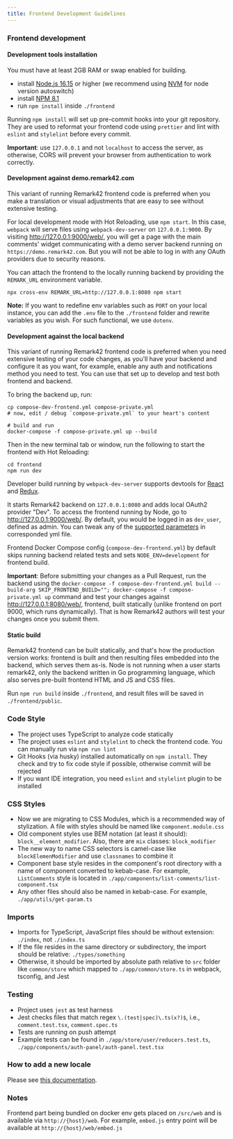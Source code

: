 ```yaml
---
title: Frontend Development Guidelines
---
```


### Frontend development

#### Development tools installation

You must have at least 2GB RAM or swap enabled for building.

- install [Node.js 16.15](https://nodejs.org/en/) or higher (we recommend using [NVM](https://github.com/nvm-sh/nvm) for node version autoswitch)
- install [NPM 8.1](https://www.npmjs.com/package/npm)
- run `npm install` inside `./frontend`

Running `npm install` will set up pre-commit hooks into your git repository. They are used to reformat your frontend code using `prettier` and lint with `eslint` and `stylelint` before every commit.

**Important**: use `127.0.0.1` and not `localhost` to access the server, as otherwise, CORS will prevent your browser from authentication to work correctly.

#### Development against demo.remark42.com

This variant of running Remark42 frontend code is preferred when you make a translation or visual adjustments that are easy to see without extensive testing.

For local development mode with Hot Reloading, use `npm start`. In this case, `webpack` will serve files using `webpack-dev-server` on `127.0.0.1:9000`. By visiting <http://127.0.0.1:9000/web/>, you will get a page with the main comments' widget communicating with a demo server backend running on `https://demo.remark42.com`. But you will not be able to log in with any OAuth providers due to security reasons.

You can attach the frontend to the locally running backend by providing the `REMARK_URL` environment variable.

```shell
npx cross-env REMARK_URL=http://127.0.0.1:8080 npm start
```

**Note:** If you want to redefine env variables such as `PORT` on your local instance, you can add the `.env` file to the `./frontend` folder and rewrite variables as you wish. For such functional, we use `dotenv`.

#### Development against the local backend

This variant of running Remark42 frontend code is preferred when you need extensive testing of your code changes, as you'll have your backend and configure it as you want, for example, enable any auth and notifications method you need to test. You can use that set up to develop and test both frontend and backend.

To bring the backend up, run:

```shell
cp compose-dev-frontend.yml compose-private.yml
# now, edit / debug `compose-private.yml` to your heart's content

# build and run
docker-compose -f compose-private.yml up --build
```

Then in the new terminal tab or window, run the following to start the frontend with Hot Reloading:

```shell
cd frontend
npm run dev
```

Developer build running by `webpack-dev-server` supports devtools for [React](https://reactjs.org/blog/2019/08/15/new-react-devtools.html#how-do-i-get-the-new-devtools) and [Redux](https://github.com/reduxjs/redux-devtools).

It starts Remark42 backend on `127.0.0.1:8080` and adds local OAuth2 provider "Dev". To access the frontend running by Node, go to <http://127.0.0.1:9000/web/>. By default, you would be logged in as `dev_user`, defined as admin. You can tweak any of the [supported parameters](https://remark42.com/docs/configuration/parameters/) in corresponded yml file.

Frontend Docker Compose config (`compose-dev-frontend.yml`) by default skips running backend related tests and sets `NODE_ENV=development` for frontend build.

**Important**: Before submitting your changes as a Pull Request, run the backend using the `docker-compose -f compose-dev-frontend.yml build --build-arg SKIP_FRONTEND_BUILD=""; docker-compose -f compose-private.yml up` command and test your changes against <http://127.0.0.1:8080/web/>, frontend, built statically (unlike frontend on port 9000, which runs dynamically). That is how Remark42 authors will test your changes once you submit them.

#### Static build

Remark42 frontend can be built statically, and that's how the production version works: frontend is built and then resulting files embedded into the backend, which serves them as-is. Node is not running when a user starts remark42, only the backend written in Go programming language, which also serves pre-built frontend HTML and JS and CSS files.

Run `npm run build` inside `./frontend`, and result files will be saved in `./frontend/public`.

### Code Style

- The project uses TypeScript to analyze code statically
- The project uses `eslint` and `stylelint` to check the frontend code. You can manually run via `npm run lint`
- Git Hooks (via husky) installed automatically on `npm install`. They check and try to fix code style if possible, otherwise commit will be rejected
- If you want IDE integration, you need `eslint` and `stylelint` plugin to be installed

### CSS Styles

- Now we are migrating to CSS Modules, which is a recommended way of stylization. A file with styles should be named like `component.module.css`
- Old component styles use BEM notation (at least it should): `block__element_modifier`. Also, there are `mix` classes: `block_modifier`
- The new way to name CSS selectors is camel-case like `blockElemenModifier` and use `classnames` to combine it
- Component base style resides in the component's root directory with a name of component converted to kebab-case. For example, `ListComments` style is located in `./app/components/list-comments/list-component.tsx`
- Any other files should also be named in kebab-case. For example, `./app/utils/get-param.ts`

### Imports

- Imports for TypeScript, JavaScript files should be without extension: `./index`, not `./index.ts`
- If the file resides in the same directory or subdirectory, the import should be relative: `./types/something`
- Otherwise, it should be imported by absolute path relative to `src` folder like `common/store` which mapped to `./app/common/store.ts` in webpack, tsconfig, and Jest

### Testing

- Project uses `jest` as test harness
- Jest checks files that match regex `\.(test|spec)\.ts(x?)$`, i.e., `comment.test.tsx`, `comment.spec.ts`
- Tests are running on push attempt
- Example tests can be found in `./app/store/user/reducers.test.ts`, `./app/components/auth-panel/auth-panel.test.tsx`

### How to add a new locale

Please see [this documentation](https://remark42.com/docs/contributing/translations/).

### Notes

Frontend part being bundled on docker env gets placed on `/src/web` and is available via `http://{host}/web`. For example, `embed.js` entry point will be available at `http://{host}/web/embed.js`
